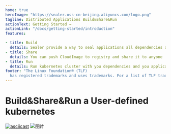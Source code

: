 ```yaml
---
home: true
heroImage: "https://sealer.oss-cn-beijing.aliyuncs.com/logo.png"
tagline: Distributed Applications Build&Share&Run
actionText: Getting Started →
actionLink: "/docs/getting-started/introduction"
features:

- title: Build
  details: Sealer provide a way to seal applications all dependencies and kubernetes into CloudImage, Using Kubefile to define whatever you want
- title: Share
  details: You can push CloudImage to registry and share it to anyone
- title: Run
  details: Run kubernetes cluster with you dependencies and you applications in few minute on anywhere
footer: "The Linux Foundation® (TLF)
  has registered trademarks and uses trademarks. For a list of TLF trademarks, see [Trademark Usage](https://www.linuxfoundation.org/trademark-usage/)"
---
```


# Build&Share&Run a User-defined kubernetes

[![asciicast](https://asciinema.org/a/446106.svg)](https://asciinema.org/a/446106?speed=3)
![图片](https://sealer.oss-cn-beijing.aliyuncs.com/sealerio.png#pic_center)